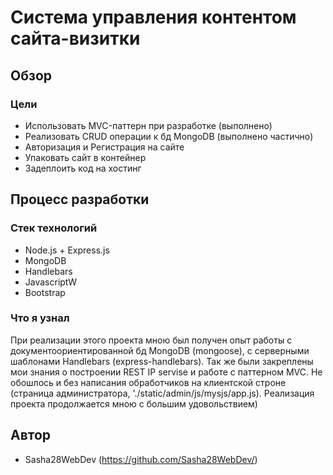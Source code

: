 # Система управления контентом сайта-визитки

## Обзор

### Цели

- Использовать MVC-паттерн при разработке (выполнено)
- Реализовать CRUD операции к бд MongoDB (выполнено частично)
- Авторизация и Регистрация на сайте
- Упаковать сайт в контейнер
- Задеплоить код на хостинг

## Процесс разработки

### Стек технологий

- Node.js + Express.js
- MongoDB
- Handlebars
- JavascriptW
- Bootstrap

### Что я узнал

При реализации этого проекта мною был получен опыт работы с документоориентированной бд MongoDB (mongoose), с серверными шаблонами Handlebars (express-handlebars). Так же были закреплены мои знания о построении REST IP servise и работе с паттерном MVC. Не обошлось и без написания обработчиков на клиентской строне (страница администратора, './static/admin/js/mysjs/app.js). Реализация проекта продолжается мною с большим удовольствием)

## Автор

- Sasha28WebDev (https://github.com/Sasha28WebDev/)